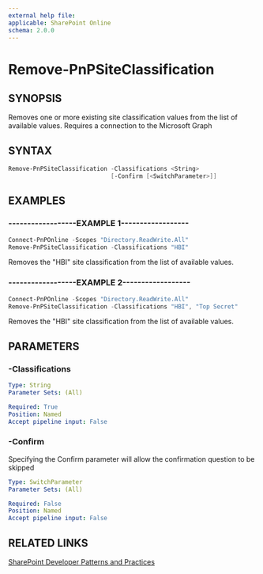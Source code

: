 ```yaml
---
external help file:
applicable: SharePoint Online
schema: 2.0.0
---
```

# Remove-PnPSiteClassification

## SYNOPSIS
Removes one or more existing site classification values from the list of available values. Requires a connection to the Microsoft Graph

## SYNTAX 

```powershell
Remove-PnPSiteClassification -Classifications <String>
                             [-Confirm [<SwitchParameter>]]
```

## EXAMPLES

### ------------------EXAMPLE 1------------------
```powershell
Connect-PnPOnline -Scopes "Directory.ReadWrite.All"
Remove-PnPSiteClassification -Classifications "HBI"
```

Removes the "HBI" site classification from the list of available values.

### ------------------EXAMPLE 2------------------
```powershell
Connect-PnPOnline -Scopes "Directory.ReadWrite.All"
Remove-PnPSiteClassification -Classifications "HBI", "Top Secret"
```

Removes the "HBI" site classification from the list of available values.

## PARAMETERS

### -Classifications


```yaml
Type: String
Parameter Sets: (All)

Required: True
Position: Named
Accept pipeline input: False
```

### -Confirm
Specifying the Confirm parameter will allow the confirmation question to be skipped

```yaml
Type: SwitchParameter
Parameter Sets: (All)

Required: False
Position: Named
Accept pipeline input: False
```

## RELATED LINKS

[SharePoint Developer Patterns and Practices](http://aka.ms/sppnp)